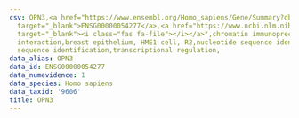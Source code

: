 ```yaml
---
csv: OPN3,<a href="https://www.ensembl.org/Homo_sapiens/Gene/Summary?db=core;g=ENSG00000054277"
  target="_blank">ENSG00000054277</a>,<a href="https://www.ncbi.nlm.nih.gov/pubmed/22863008"
  target="_blank"><i class="fas fa-file"></i></a>",chromatin immunoprecipitation assay,direct
  interaction,breast epithelium, HME1 cell, R2,nucleotide sequence identification,nucleotide
  sequence identification,transcriptional regulation,
data_alias: OPN3
data_id: ENSG00000054277
data_numevidence: 1
data_species: Homo sapiens
data_taxid: '9606'
title: OPN3
---
```

